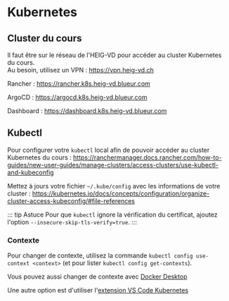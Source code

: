 # Kubernetes

## Cluster du cours

Il faut être sur le réseau de l'HEIG-VD pour accéder au cluster Kubernetes du cours.  
Au besoin, utilisez un VPN : https://vpn.heig-vd.ch

Rancher : https://rancher.k8s.heig-vd.blueur.com

ArgoCD : https://argocd.k8s.heig-vd.blueur.com

Dashboard : https://dashboard.k8s.heig-vd.blueur.com

## Kubectl

Pour configurer votre `kubectl` local afin de pouvoir accéder au cluster Kubernetes du cours : https://ranchermanager.docs.rancher.com/how-to-guides/new-user-guides/manage-clusters/access-clusters/use-kubectl-and-kubeconfig

Mettez à jours votre fichier `~/.kube/config` avec les informations de votre cluster : https://kubernetes.io/docs/concepts/configuration/organize-cluster-access-kubeconfig/#file-references

::: tip Astuce
Pour que `kubectl` ignore la vérification du certificat, ajoutez l'option `--insecure-skip-tls-verify=true`.
:::

### Contexte

Pour changer de contexte, utilisez la commande `kubectl config use-context <context>` (et pour lister `kubectl config get-contexts`).

Vous pouvez aussi changer de contexte avec [Docker Desktop](https://docs.docker.com/desktop/kubernetes/#switch-between-clusters)

Une autre option est d'utiliser l'[extension VS Code Kubernetes](https://marketplace.visualstudio.com/items?itemName=ms-kubernetes-tools.vscode-kubernetes-tools)
